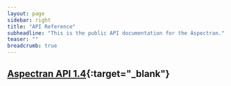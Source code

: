 ```yaml
---
layout: page
sidebar: right
title: "API Reference"
subheadline: "This is the public API documentation for the Aspectran."
teaser: ""
breadcrumb: true
---
```


## [Aspectran API 1.4](http://api.aspectran.com/1.4/){:target="_blank"}
